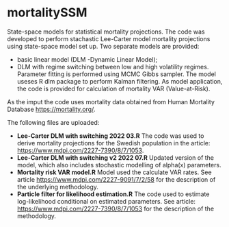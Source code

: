 # mortalitySSM
State-space models for statistical mortality projections.
The code was developed to perform stachastic Lee-Carter model mortality projections using state-space model set up. Two separate models are provided:
- basic linear model (DLM -Dynamic Linear Model);
- DLM with regime switching between low and high volatility regimes. 
Parameter fitting is performed using MCMC Gibbs sampler. The model useses R dlm package to perform Kalman filtering.
As model application, the code is provided for calculation of mortality VAR (Value-at-Risk).

As the imput the code uses mortality data obtained from Human Mortality Database https://mortality.org/.

The following files are uploaded:
- **Lee-Carter DLM with switching 2022 03.R**  The code was used to derive mortality projections for the Swedish population in the article: https://www.mdpi.com/2227-7390/8/7/1053.
- **Lee-Carter DLM with switching v2 2022 07.R** Updated version of the model, which also includes stochastic modelling of alpha(x) parameters.
- **Mortality risk VAR model.R** Model used the calculate VAR rates. See article https://www.mdpi.com/2227-9091/7/2/58 for the description of the underlying methodology. 
- **Particle filter for likelihood estimation.R** The code used to estimate log-likelihood conditional on estimated parameters. See article: https://www.mdpi.com/2227-7390/8/7/1053 for the description of the methodology.
